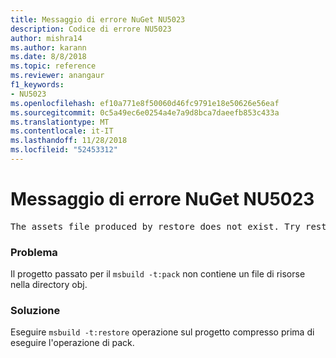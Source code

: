 ```yaml
---
title: Messaggio di errore NuGet NU5023
description: Codice di errore NU5023
author: mishra14
ms.author: karann
ms.date: 8/8/2018
ms.topic: reference
ms.reviewer: anangaur
f1_keywords:
- NU5023
ms.openlocfilehash: ef10a771e8f50060d46fc9791e18e50626e56eaf
ms.sourcegitcommit: 0c5a49ec6e0254a4e7a9d8bca7daeefb853c433a
ms.translationtype: MT
ms.contentlocale: it-IT
ms.lasthandoff: 11/28/2018
ms.locfileid: "52453312"
---
```

# <a name="nuget-error-nu5023"></a>Messaggio di errore NuGet NU5023
<pre>The assets file produced by restore does not exist. Try restoring the project again. The expected location of the assets file is F:\project\obj\project.assets.json.</pre>

### <a name="issue"></a>Problema

Il progetto passato per il `msbuild -t:pack` non contiene un file di risorse nella directory obj.


### <a name="solution"></a>Soluzione

Eseguire `msbuild -t:restore` operazione sul progetto compresso prima di eseguire l'operazione di pack.

